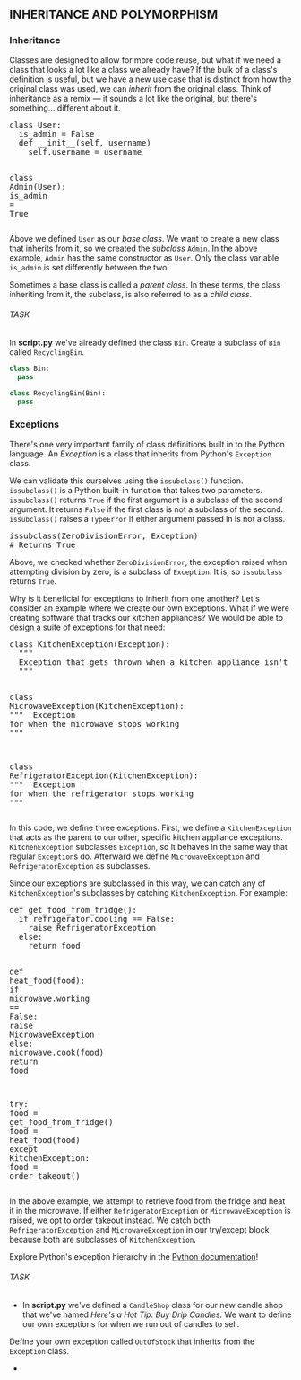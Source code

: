 ##  INHERITANCE AND POLYMORPHISM

### Inheritance 

<div class="spacing-tight__YTkj-JgyxXu1yRjOr_AFW"><p>Classes are designed to allow for more code reuse, but what if we need a class that looks a lot like a class we already have? If the bulk of a class's definition is useful, but we have a new use case that is distinct from how the original class was used, we can <em>inherit</em> from the original class. Think of inheritance as a remix — it sounds a lot like the original, but there's something... different about it.</p>
<pre><span class="CodeBlock__1F3rKYW3tV11w2KEKvALNg wrap__1LR6hOLkoUYCHqQeJFO6HA defaults__1l9bk0Z91YqvzRByZKNgHF cc__1zsV8w8Rj_vs2ayVLJ-2x undefined language-py" language="py"><div class="CodeMirror"><span class="cm-keyword">class</span> <span class="cm-def">User</span>:
  <span class="cm-variable">is_admin</span> <span class="cm-operator">=</span> <span class="cm-keyword">False</span>
  <span class="cm-keyword">def</span> <span class="cm-def">__init__</span>(<span class="cm-variable-2">self</span>, <span class="cm-variable">username</span>)
    <span class="cm-variable-2">self</span>.<span class="cm-property">username</span> <span class="cm-operator">=</span> <span class="cm-variable">username</span>

<span class="cm-keyword">class</span> <span class="cm-def">Admin</span>(<span class="cm-variable">User</span>):
  <span class="cm-variable">is_admin</span> <span class="cm-operator">=</span> <span class="cm-keyword">True</span></div></span></pre>
<p>Above we defined <code>User</code> as our <em>base class</em>. We want to create a new class that inherits from it, so we created the <em>subclass</em> <code>Admin</code>. In the above example, <code>Admin</code> has the same constructor as <code>User</code>. Only the class variable <code>is_admin</code> is set differently between the two.</p>
<p>Sometimes a base class is called a <em>parent class</em>. In these terms, the class inheriting from it, the subclass, is also referred to as a <em>child class</em>.</p>
</div>

###### TASK
<p>In <strong>script.py</strong> we've already defined the class <code>Bin</code>. Create a subclass of <code>Bin</code> called <code>RecyclingBin</code>.</p>

```python
class Bin:
  pass

class RecyclingBin(Bin):
  pass
```

### Exceptions
<div class="spacing-tight__YTkj-JgyxXu1yRjOr_AFW"><p>There's one very important family of class definitions built in to the Python language. An <em>Exception</em> is a class that inherits from Python's <code>Exception</code> class.</p>
<p>We can validate this ourselves using the <code>issubclass()</code> function. <code>issubclass()</code> is a Python built-in function that takes two parameters. <code>issubclass()</code> returns <code>True</code> if the first argument is a subclass of the second argument. It returns <code>False</code> if the first class is not a subclass of the second. <code>issubclass()</code> raises a <code>TypeError</code> if either argument passed in is not a class.</p>
<pre><span class="CodeBlock__1F3rKYW3tV11w2KEKvALNg wrap__1LR6hOLkoUYCHqQeJFO6HA defaults__1l9bk0Z91YqvzRByZKNgHF cc__1zsV8w8Rj_vs2ayVLJ-2x undefined language-py" language="py"><div class="CodeMirror"><span class="cm-builtin">issubclass</span>(<span class="cm-variable">ZeroDivisionError</span>, <span class="cm-variable">Exception</span>)
<span class="cm-comment"># Returns True</span></div></span></pre>
<p>Above, we checked whether <code>ZeroDivisionError</code>, the exception raised when attempting division by zero, is a subclass of <code>Exception</code>. It is, so <code>issubclass</code> returns <code>True</code>.</p>
<p>Why is it beneficial for exceptions to inherit from one another? Let's consider an example where we create our own exceptions. What if we were creating software that tracks our kitchen appliances? We would be able to design a suite of exceptions for that need:</p>
<pre><span class="CodeBlock__1F3rKYW3tV11w2KEKvALNg wrap__1LR6hOLkoUYCHqQeJFO6HA defaults__1l9bk0Z91YqvzRByZKNgHF cc__1zsV8w8Rj_vs2ayVLJ-2x undefined language-py" language="py"><div class="CodeMirror"><span class="cm-keyword">class</span> <span class="cm-def">KitchenException</span>(<span class="cm-variable">Exception</span>):
  <span class="cm-string">"""</span>
<span class="cm-string">  Exception that gets thrown when a kitchen appliance isn't working</span>
<span class="cm-string">  """</span>

<span class="cm-keyword">class</span> <span class="cm-def">MicrowaveException</span>(<span class="cm-variable">KitchenException</span>):
  <span class="cm-string">"""</span>
<span class="cm-string">  Exception for when the microwave stops working</span>
<span class="cm-string">  """</span>

<span class="cm-keyword">class</span> <span class="cm-def">RefrigeratorException</span>(<span class="cm-variable">KitchenException</span>):
  <span class="cm-string">"""</span>
<span class="cm-string">  Exception for when the refrigerator stops working</span>
<span class="cm-string">  """</span></div></span></pre>
<p>In this code, we define three exceptions. First, we define a <code>KitchenException</code> that acts as the parent to our other, specific kitchen appliance exceptions. <code>KitchenException</code> subclasses <code>Exception</code>, so it behaves in the same way that regular <code>Exception</code>s do. Afterward we define <code>MicrowaveException</code> and <code>RefrigeratorException</code> as subclasses.</p>
<p>Since our exceptions are subclassed in this way, we can catch any of <code>KitchenException</code>'s subclasses by catching <code>KitchenException</code>. For example:</p>
<pre><span class="CodeBlock__1F3rKYW3tV11w2KEKvALNg wrap__1LR6hOLkoUYCHqQeJFO6HA defaults__1l9bk0Z91YqvzRByZKNgHF cc__1zsV8w8Rj_vs2ayVLJ-2x undefined language-py" language="py"><div class="CodeMirror"><span class="cm-keyword">def</span> <span class="cm-def">get_food_from_fridge</span>():
  <span class="cm-keyword">if</span> <span class="cm-variable">refrigerator</span>.<span class="cm-property">cooling</span> <span class="cm-operator">==</span> <span class="cm-keyword">False</span>:
    <span class="cm-keyword">raise</span> <span class="cm-variable">RefrigeratorException</span>
  <span class="cm-keyword">else</span>:
    <span class="cm-keyword">return</span> <span class="cm-variable">food</span>

<span class="cm-keyword">def</span> <span class="cm-def">heat_food</span>(<span class="cm-variable">food</span>):
  <span class="cm-keyword">if</span> <span class="cm-variable">microwave</span>.<span class="cm-property">working</span> <span class="cm-operator">==</span> <span class="cm-keyword">False</span>:
    <span class="cm-keyword">raise</span> <span class="cm-variable">MicrowaveException</span>
  <span class="cm-keyword">else</span>:
    <span class="cm-variable">microwave</span>.<span class="cm-property">cook</span>(<span class="cm-variable">food</span>)
    <span class="cm-keyword">return</span> <span class="cm-variable">food</span>

<span class="cm-keyword">try</span>:
  <span class="cm-variable">food</span> <span class="cm-operator">=</span> <span class="cm-variable">get_food_from_fridge</span>()
  <span class="cm-variable">food</span> <span class="cm-operator">=</span> <span class="cm-variable">heat_food</span>(<span class="cm-variable">food</span>)
<span class="cm-keyword">except</span> <span class="cm-variable">KitchenException</span>:
  <span class="cm-variable">food</span> <span class="cm-operator">=</span> <span class="cm-variable">order_takeout</span>()</div></span></pre>
<p>In the above example, we attempt to retrieve food from the fridge and heat it in the microwave. If either <code>RefrigeratorException</code> or <code>MicrowaveException</code> is raised, we opt to order takeout instead. We catch both <code>RefrigeratorException</code> and <code>MicrowaveException</code> in our try/except block because both are subclasses of <code>KitchenException</code>.</p>
<p>Explore Python's exception hierarchy in the <a href="https://docs.python.org/3/library/exceptions.html#exception-hierarchy" target="_blank">Python documentation</a>!</p>
</div>


###### TASK
* <div class="spacing-tight__YTkj-JgyxXu1yRjOr_AFW"><p>In <strong>script.py</strong> we've defined a <code>CandleShop</code> class for our new candle shop that we've named <em>Here's a Hot Tip: Buy Drip Candles</em>. We want to define our own exceptions for when we run out of candles to sell.</p>
<p>Define your own exception called <code>OutOfStock</code> that inherits from the <code>Exception</code> class.</p>
</div>

* 



```python

```
